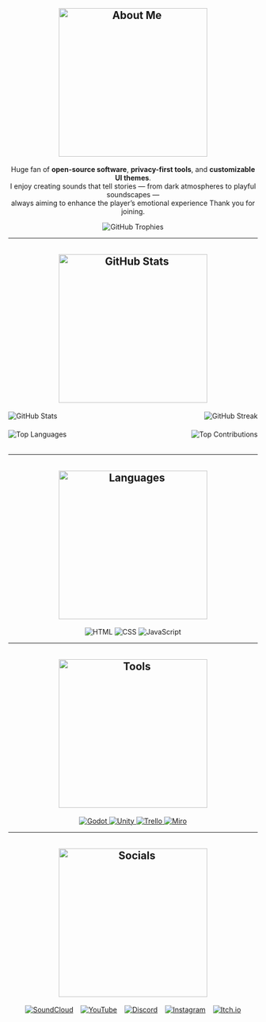 <h2 align="center" style="margin-top: 2rem;">
  <img
    src="https://img.shields.io/badge/💫-About%20Swiji-141321?style=for-the-badge&logo=information&logoColor=692448&labelColor=141321"
    alt="About Me"
    style="width: 300px; height: auto;"
  />
</h2>

<p align="center">
  Huge fan of <strong>open-source software</strong>, <strong>privacy-first tools</strong>, and <strong>customizable UI themes</strong>.<br>
  I enjoy creating sounds that tell stories — from dark atmospheres to playful soundscapes —<br>
  always aiming to enhance the player’s emotional experience
  Thank you for joining.
</p>

<!-- Trophies -->
<div align="center">
  <img src="https://github-profile-trophy.vercel.app/?username=Swijii&theme=radical&no-frame=true&no-bg=true&margin-w=4" alt="GitHub Trophies" />
</div>


---

<h2 align="center" style="margin-top: 2rem;">
  <img
    src="https://img.shields.io/badge/📊-GitHub%20Stats-141321?style=for-the-badge&logo=information&logoColor=692448&labelColor=141321"
    alt="GitHub Stats"
    style="width: 300px; height: auto;"
  />
</h2>

<!-- GitHub Widgets Row -->
<div style="display: grid; grid-template-columns: 1fr 1fr; gap: 20px; margin-bottom: 2rem;">

  <!-- GitHub Stats (Left) -->
  <div style="text-align: left;">
    <img src="https://github-readme-stats.vercel.app/api?username=Swijii&theme=radical&hide_border=false&include_all_commits=false&count_private=false" alt="GitHub Stats" />
  </div>

  <!-- Streak Stats (Right) -->
  <div style="text-align: right;">
    <img src="https://nirzak-streak-stats.vercel.app/?user=Swijii&theme=radical&hide_border=false" alt="GitHub Streak" />
  </div>

  <!-- Top Languages (Left) -->
  <div style="text-align: left;">
    <img src="https://github-readme-stats.vercel.app/api/top-langs/?username=Swijii&theme=radical&hide_border=false&include_all_commits=false&count_private=false&layout=compact" alt="Top Languages" />
  </div>

  <!-- Contributions Stats (Right) -->
  <div style="text-align: right;">
    <img src="https://github-contributor-stats.vercel.app/api?username=Swijii&limit=5&theme=radical&combine_all_yearly_contributions=true" alt="Top Contributions" />
  </div>

</div>

---
<h2 align="center" style="margin-top: 2rem;">
  <img
    src="https://img.shields.io/badge/🧠-Languages%20I%20Use-141321?style=for-the-badge&logo=information&logoColor=692448&labelColor=141321"
    alt="Languages"
    style="width: 300px; height: auto;"
  />
</h2>

<p align="center">
  <img src="https://img.shields.io/badge/HTML-%230a0e12?style=for-the-badge&logo=html5&logoColor=%23692448&labelColor=0a0e12" alt="HTML" />
  <img src="https://img.shields.io/badge/CSS-%230a0e12?style=for-the-badge&logo=css3&logoColor=%23692448&labelColor=0a0e12" alt="CSS" />
  <img src="https://img.shields.io/badge/JavaScript-%230a0e12?style=for-the-badge&logo=javascript&logoColor=%23692448&labelColor=0a0e12" alt="JavaScript" />
</p>

---

<h2 align="center" style="margin-top: 2rem;">
  <img
    src="https://img.shields.io/badge/🖥️-Tools%20I%20Use-141321?style=for-the-badge&logo=information&logoColor=692448&labelColor=141321"
    alt="Tools"
    style="width: 300px; height: auto;"
  />
</h2>

<p align="center">
  <a href="https://godotengine.org/" target="_blank">
    <img src="https://img.shields.io/badge/Godot-%230a0e12?style=for-the-badge&logo=godot-engine&logoColor=%23692448&labelColor=0a0e12" alt="Godot" />
  </a>
  <a href="https://unity.com/" target="_blank">
    <img src="https://img.shields.io/badge/Unity-%230a0e12?style=for-the-badge&logo=unity&logoColor=%23692448&labelColor=0a0e12" alt="Unity" />
  </a>
  <a href="https://trello.com/" target="_blank">
    <img src="https://img.shields.io/badge/Trello-%230a0e12?style=for-the-badge&logo=trello&logoColor=%23692448&labelColor=0a0e12" alt="Trello" />
  </a>
  <a href="https://miro.com/" target="_blank">
    <img src="https://img.shields.io/badge/Miro-%230a0e12?style=for-the-badge&logo=miro&logoColor=%23692448&labelColor=0a0e12" alt="Miro" />
  </a>
</p>

---

<h2 align="center" style="margin-top: 2rem;">
  <img
    src="https://img.shields.io/badge/🌐-Socials%20Links-141321?style=for-the-badge&logo=information&logoColor=692448&labelColor=141321"
    alt="Socials"
    style="width: 300px; height: auto;"
  />
</h2>

<p align="center" style="display: flex; justify-content: center; gap: 15px; flex-wrap: wrap;">
  <a href="https://soundcloud.com/swiji" target="_blank">
    <img src="https://img.shields.io/badge/SoundCloud-%230a0e12?style=for-the-badge&logo=soundcloud&logoColor=%23692448&labelColor=0a0e12" alt="SoundCloud" />
  </a>
  <a href="https://www.youtube.com/channel/UCDOSq5gs5fI-pNK2-dBVMXQ" target="_blank">
    <img src="https://img.shields.io/badge/YouTube-%230a0e12?style=for-the-badge&logo=youtube&logoColor=%23692448&labelColor=0a0e12" alt="YouTube" />
  </a>
  <a href="https://discord.com/users/swijii" target="_blank">
    <img src="https://img.shields.io/badge/Discord-%230a0e12?style=for-the-badge&logo=discord&logoColor=%23692448&labelColor=0a0e12" alt="Discord" />
  </a>
  <a href="https://instagram.com/swiji.music" target="_blank">
    <img src="https://img.shields.io/badge/Instagram-%230a0e12?style=for-the-badge&logo=instagram&logoColor=%23692448&labelColor=0a0e12" alt="Instagram" />
  </a>
  <a href="https://p1games.itch.io/bear-with-us" target="_blank">
    <img src="https://img.shields.io/badge/Itch.io-%230a0e12?style=for-the-badge&logo=itchdotio&logoColor=%23692448&labelColor=0a0e12" alt="Itch.io" />
  </a>
</p>
